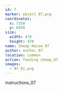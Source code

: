 ```yaml
---
id: 7
marker: object_07.png
coordinates:
  x: 7350
  y: 6950
size:
  width: 470
  height: 470
name: Sheep House_07
author: author_07
location: common
action: feeding sheep_07
images:
  - 07_01.png
---
```


instructions_07
